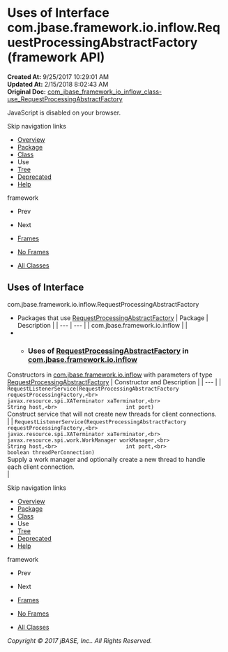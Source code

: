 # Uses of Interface com.jbase.framework.io.inflow.RequestProcessingAbstractFactory (framework   API)

**Created At:** 9/25/2017 10:29:01 AM  
**Updated At:** 2/15/2018 8:02:43 AM  
**Original Doc:** [com_jbase_framework_io_inflow_class-use_RequestProcessingAbstractFactory](https://docs.jbase.com/39227-class-use/com_jbase_framework_io_inflow_class-use_RequestProcessingAbstractFactory)  

<!--<br>    try {<br>        if (location.href.indexOf('is-external=true') == -1) {<br>            parent.document.title="Uses of Interface com.jbase.framework.io.inflow.RequestProcessingAbstractFactory (framework   API)";<br>        }<br>    }<br>    catch(err) {<br>    }<br>//-->
JavaScript is disabled on your browser.

Skip navigation links

- [Overview](../../../../../../overview-summary.html)
- [Package](./../../com.jbase.framework.io.inflow-%28framework---api%29)
- [Class](./../../requestprocessingabstractfactory-%28framework---api%29 "interface in com.jbase.framework.io.inflow")
- Use
- [Tree](./../../com.jbase.framework.io.inflow-class-hierarchy-%28framework---api%29)
- [Deprecated](../../../../../../deprecated-list.html)
- [Help](../../../../../../help-doc.html)


framework <br>

- Prev
- Next


- [Frames](./.)
- [No Frames](./.)


- [All Classes](../../../../../../allclasses-noframe.html)


<!--<br>  allClassesLink = document.getElementById("allclasses\_navbar\_top");<br>  if(window==top) {<br>    allClassesLink.style.display = "block";<br>  }<br>  else {<br>    allClassesLink.style.display = "none";<br>  }<br>  //-->

## Uses of Interface
com.jbase.framework.io.inflow.RequestProcessingAbstractFactory

- Packages that use [RequestProcessingAbstractFactory](./../../requestprocessingabstractfactory-%28framework---api%29 "interface in com.jbase.framework.io.inflow") | Package | Description |
| --- | --- |
| com.jbase.framework.io.inflow |   |
- - ### Uses of [RequestProcessingAbstractFactory](./../../requestprocessingabstractfactory-%28framework---api%29 "interface in com.jbase.framework.io.inflow") in [com.jbase.framework.io.inflow](./../../com.jbase.framework.io.inflow-%28framework---api%29)


Constructors in [com.jbase.framework.io.inflow](./../../com.jbase.framework.io.inflow-%28framework---api%29) with parameters of type [RequestProcessingAbstractFactory](./../../requestprocessingabstractfactory-%28framework---api%29 "interface in com.jbase.framework.io.inflow") | Constructor and Description |
| --- |
| `RequestListenerService(RequestProcessingAbstractFactory requestProcessingFactory,<br>                      javax.resource.spi.XATerminator xaTerminator,<br>                      String host,<br>                      int port)`<br>Construct service that will not create new threads for client connections.<br> |
| `RequestListenerService(RequestProcessingAbstractFactory requestProcessingFactory,<br>                      javax.resource.spi.XATerminator xaTerminator,<br>                      javax.resource.spi.work.WorkManager workManager,<br>                      String host,<br>                      int port,<br>                      boolean threadPerConnection)`<br>Supply a work manager and optionally create a new thread to handle<br> each client connection.<br> |

Skip navigation links

- [Overview](../../../../../../overview-summary.html)
- [Package](./../../com.jbase.framework.io.inflow-%28framework---api%29)
- [Class](./../../requestprocessingabstractfactory-%28framework---api%29 "interface in com.jbase.framework.io.inflow")
- Use
- [Tree](./../../com.jbase.framework.io.inflow-class-hierarchy-%28framework---api%29)
- [Deprecated](../../../../../../deprecated-list.html)
- [Help](../../../../../../help-doc.html)


framework <br>

- Prev
- Next


- [Frames](./.)
- [No Frames](./.)


- [All Classes](../../../../../../allclasses-noframe.html)


<!--<br>  allClassesLink = document.getElementById("allclasses\_navbar\_bottom");<br>  if(window==top) {<br>    allClassesLink.style.display = "block";<br>  }<br>  else {<br>    allClassesLink.style.display = "none";<br>  }<br>  //-->

*Copyright © 2017 jBASE, Inc.. All Rights Reserved.*
